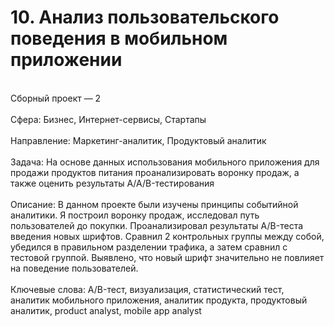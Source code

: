 # 10. Анализ пользовательского поведения в мобильном приложении	
<br>Сборный проект — 2 	
<br>Сфера: Бизнес, Интернет-сервисы, Стартапы	
<br>Направление: Маркетинг-аналитик, Продуктовый аналитик	
<br>Задача: На основе данных использования мобильного приложения для продажи продуктов питания проанализировать воронку продаж, а также оценить результаты A/A/B-тестирования 	
<br>Описание: В данном проекте были изучены принципы событийной аналитики. Я построил воронку продаж, исследовал путь пользователей до покупки. Проанализировал результаты A/B-теста введения новых шрифтов. Сравнил 2 контрольных группы между
собой, убедился в правильном разделении трафика, а затем сравнил с тестовой группой. Выявлено, что новый шрифт значительно не повлияет на поведение пользователей.	
<br>Ключевые слова: A/B-тест, визуализация, статистический тест, аналитик мобильного приложения, аналитик продукта, продуктовый аналитик, product analyst, mobile app analyst
